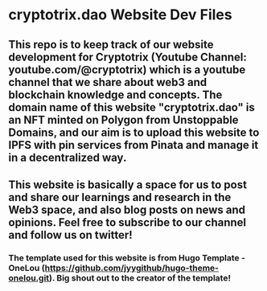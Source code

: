 # cryptotrix.dao Website Dev Files

## This repo is to keep track of our website development for Cryptotrix (Youtube Channel: youtube.com/@cryptotrix) which is a youtube channel that we share about web3 and blockchain knowledge and concepts. The domain name of this website "cryptotrix.dao" is an NFT minted on Polygon from Unstoppable Domains, and our aim is to upload this website to IPFS with pin services from Pinata and manage it in a decentralized way. 


## This website is basically a space for us to post and share our learnings and research in the Web3 space, and also blog posts on news and opinions. Feel free to subscribe to our channel and follow us on twitter!

### The template used for this website is from Hugo Template - OneLou (https://github.com/jyygithub/hugo-theme-onelou.git). Big shout out to the creator of the template! 